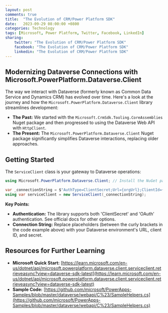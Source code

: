 ```yaml
---
layout: post
comments: true
title:  "The Evolution of CRM/Power Platform SDK"
date:   2023-09-29 08:00:00 +0800
categories: Technology
tags: [Microsoft, Power Platform, Twitter, Facebook, LinkedIn]
sharing:
    twitter: "The Evolution of CRM/Power Platform SDK"
    facebook: "The Evolution of CRM/Power Platform SDK"
    linkedin: "The Evolution of CRM/Power Platform SDK"
---
```


## Modernizing Dataverse Connections with Microsoft.PowerPlatform.Dataverse.Client
The way we interact with Dataverse (formerly known as Common Data Service and Dynamics CRM) has evolved over time. Here's a look at the journey and how the `Microsoft.PowerPlatform.Dataverse.Client` library streamlines development:

* **The Past:** We started with the `Microsoft.CrmSdk.Tooling.CoreAssemblies` Nuget package and then progressed to using the Dataverse Web API with `HttpClient`.
* **The Present:**  The `Microsoft.PowerPlatform.Dataverse.Client` Nuget package significantly simplifies Dataverse interactions, replacing older approaches.

## Getting Started
The `ServiceClient` class is your gateway to Dataverse operations:

```csharp
using Microsoft.PowerPlatform.Dataverse.Client; // Install the NuGet package

var _connectionString = $"AuthType=ClientSecret;Url={orgUrl};ClientId={clientId};ClientSecret={clientSecret};";
using var serviceClient = new ServiceClient(_connectionString); 
```

**Key Points:**

* **Authentication:** The library supports both 'ClientSecret' and 'OAuth' authentication. See official docs for other options.
* **Connection String:**  Replace placeholders (between the curly brackets in the code example above) with your Dataverse environment's URL, client ID, and secret.

## Resources for Further Learning
* **Microsoft Quick Start:** [https://learn.microsoft.com/en-us/dotnet/api/microsoft.powerplatform.dataverse.client.serviceclient.retrieveasync?view=dataverse-sdk-latest](https://learn.microsoft.com/en-us/dotnet/api/microsoft.powerplatform.dataverse.client.serviceclient.retrieveasync?view=dataverse-sdk-latest)
* **Sample Code:** [https://github.com/microsoft/PowerApps-Samples/blob/master/dataverse/webapi/C%23/SampleHelpers.cs](https://github.com/microsoft/PowerApps-Samples/blob/master/dataverse/webapi/C%23/SampleHelpers.cs)
